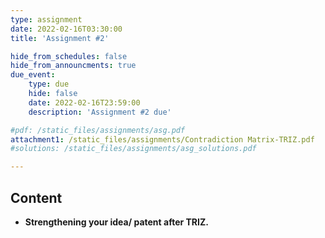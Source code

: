 ```yaml
---
type: assignment
date: 2022-02-16T03:30:00
title: 'Assignment #2'

hide_from_schedules: false
hide_from_announcments: true
due_event:
    type: due
    hide: false
    date: 2022-02-16T23:59:00
    description: 'Assignment #2 due'

#pdf: /static_files/assignments/asg.pdf
attachment1: /static_files/assignments/Contradiction Matrix-TRIZ.pdf
#solutions: /static_files/assignments/asg_solutions.pdf

---
```

## Content
- **Strengthening your idea/ patent after TRIZ.**


